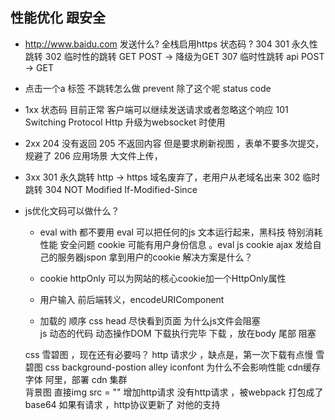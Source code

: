 ## 性能优化 跟安全
- http://www.baidu.com  发送什么?
  全栈启用https
  状态码 ?
  304
  301   永久性跳转
  302   临时性的跳转
    GET
    POST -> 降级为GET
  307   临时性跳转
    api  POST ->  GET

- 点击一个a 标签   不跳转怎么做
 prevent  除了这个呢 status  code

 - 1xx 状态码 
    目前正常  客户端可以继续发送请求或者忽略这个响应
    101  Switching Protocol
    Http 升级为websocket  时使用
- 2xx 
    204 没有返回
    205 不返回内容 但是要求刷新视图  ，表单不要多次提交，规避了
    206  应用场景  大文件上传，
- 3xx
    301 永久跳转  http -> https  域名废弃了，老用户从老域名出来
    302 临时跳转
    304 NOT Modified 
     If-Modified-Since



- js优化文码可以做什么？
  - eval with 都不要用
  eval  可以把任何的js 文本运行起来，黑科技
  特别消耗性能
  安全问题
  cookie 可能有用户身份信息 。eval js  cookie ajax 发给自己的服务器jspon
  拿到用户的cookie 
  解决方案是什么？
   - cookie  httpOnly 可以为网站的核心cookie加一个HttpOnly属性
   - 用户输入   前后端转义，encodeURIComponent 

   - 加载的 顺序
    css head  尽快看到页面
    为什么js文件会阻塞  
    js 动态的代码   动态操作DOM  下载执行完毕
    下载  ，放在body 尾部 阻塞

    css  雪碧图  ，现在还有必要吗？ http 请求少 ，缺点是，第一次下载有点慢
    雪碧图 css  background-postion
    alley  iconfont  为什么不会影响性能  cdn缓存 字体  阿里，部署 cdn 集群  
    背景图  直接img src = "" 增加http请求  没有http请求  ，被webpack 打包成了base64 
    如果有请求 ，http协议更新了 对他的支持